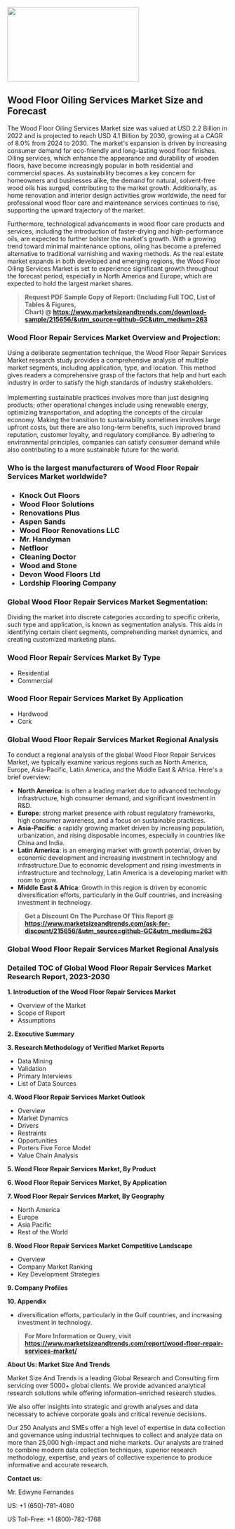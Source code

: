 <p><img class="alignnone size-medium wp-image-20088" src="https://ffe5etoiles.com/wp-content/uploads/2024/12/MST1-300x171.png" alt="" width="300" height="171" /></p><h2>Wood Floor Oiling Services Market Size and Forecast</h2><p>The Wood Floor Oiling Services Market size was valued at USD 2.2 Billion in 2022 and is projected to reach USD 4.1 Billion by 2030, growing at a CAGR of 8.0% from 2024 to 2030. The market's expansion is driven by increasing consumer demand for eco-friendly and long-lasting wood floor finishes. Oiling services, which enhance the appearance and durability of wooden floors, have become increasingly popular in both residential and commercial spaces. As sustainability becomes a key concern for homeowners and businesses alike, the demand for natural, solvent-free wood oils has surged, contributing to the market growth. Additionally, as home renovation and interior design activities grow worldwide, the need for professional wood floor care and maintenance services continues to rise, supporting the upward trajectory of the market.</p><p>Furthermore, technological advancements in wood floor care products and services, including the introduction of faster-drying and high-performance oils, are expected to further bolster the market's growth. With a growing trend toward minimal maintenance options, oiling has become a preferred alternative to traditional varnishing and waxing methods. As the real estate market expands in both developed and emerging regions, the Wood Floor Oiling Services Market is set to experience significant growth throughout the forecast period, especially in North America and Europe, which are expected to hold the largest market shares.</p></p><blockquote id="" class=""><strong>Request PDF Sample Copy of Report: (Including Full TOC, List of Tables &amp; Figures, Chart)&nbsp;@&nbsp;<strong><a href="https://www.marketsizeandtrends.com/download-sample/215656/&utm_source=github-GC&utm_medium=263" target="_blank">https://www.marketsizeandtrends.com/download-sample/215656/&utm_source=github-GC&utm_medium=263</a></strong></strong></blockquote><h3 id="" class="">Wood Floor Repair Services Market&nbsp;Overview and Projection:</h3><p id="" class="">Using a deliberate segmentation technique, the Wood Floor Repair Services Market research study provides a comprehensive analysis of multiple market segments, including application, type, and location. This method gives readers a comprehensive grasp of the factors that help and hurt each industry in order to satisfy the high standards of industry stakeholders. <br /> <br />Implementing sustainable practices involves more than just designing products; other operational changes include using renewable energy, optimizing transportation, and adopting the concepts of the circular economy. Making the transition to sustainability sometimes involves large upfront costs, but there are also long-term benefits, such improved brand reputation, customer loyalty, and regulatory compliance. By adhering to environmental principles, companies can satisfy consumer demand while also contributing to a more sustainable future for the world.</p><h3 id="" class="">Who is the largest manufacturers of&nbsp;Wood Floor Repair Services Market worldwide?</h3><h3 class=""><p><ul><li>Knock Out Floors </li><li> Wood Floor Solutions </li><li> Renovations Plus </li><li> Aspen Sands </li><li> Wood Floor Renovations LLC </li><li> Mr. Handyman </li><li> Netfloor </li><li> Cleaning Doctor </li><li> Wood and Stone </li><li> Devon Wood Floors Ltd </li><li> Lordship Flooring Company</li></ul></p></h3><h3 id="" class="">Global&nbsp;Wood Floor Repair Services Market Segmentation:</h3><p id="" class="">Dividing the market into discrete categories according to specific criteria, such type and application, is known as segmentation analysis. This aids in identifying certain client segments, comprehending market dynamics, and creating customized marketing plans.</p><h3 id="" class="">Wood Floor Repair Services Market&nbsp;By Type</h3><p><p><ul><li>Residential</li><li> Commercial</p></li></ul></p></p><h3 id="" class="">Wood Floor Repair Services Market&nbsp;By Application</h3><p class=""><p><ul><li>Hardwood</li><li> Cork</li></ul></p></p><h3 id="" class="">Global Wood Floor Repair Services Market Regional Analysis</h3><p id="" class="">To conduct a regional analysis of the global Wood Floor Repair Services Market, we typically examine various regions such as North America, Europe, Asia-Pacific, Latin America, and the Middle East &amp; Africa. Here's a brief overview:</p><ul><li><strong>North America</strong>: is often a leading market due to advanced technology infrastructure, high consumer demand, and significant investment in R&amp;D.</li><li><strong>Europe</strong>: strong market presence with robust regulatory frameworks, high consumer awareness, and a focus on sustainable practices.</li><li><strong>Asia-Pacific</strong>: a rapidly growing market driven by increasing population, urbanization, and rising disposable incomes, especially in countries like China and India.</li><li><strong>Latin America</strong>: is an emerging market with growth potential, driven by economic development and increasing investment in technology and infrastructure.Due to economic development and rising investments in infrastructure and technology, Latin America is a developing market with room to grow.</li><li><strong>Middle East &amp; Africa</strong>: Growth in this region is driven by economic diversification efforts, particularly in the Gulf countries, and increasing investment in technology.</li></ul><blockquote id="" class=""><strong>Get a Discount On The Purchase Of This Report @ <strong><a href="https://www.marketsizeandtrends.com/ask-for-discount/215656/&utm_source=github-GC&utm_medium=263" target="_blank">https://www.marketsizeandtrends.com/ask-for-discount/215656/&utm_source=github-GC&utm_medium=263</a></strong></strong></blockquote><h3 id="" class="">Global Wood Floor Repair Services Market Regional Analysis</h3><h3 id="" class="">Detailed TOC of Global Wood Floor Repair Services Market Research Report, 2023-2030</h3><p id="" class=""><strong>1. Introduction of the Wood Floor Repair Services Market</strong></p><ul><li>Overview of the Market</li><li>Scope of Report</li><li>Assumptions</li></ul><p id="" class=""><strong>2. Executive Summary</strong></p><p id="" class=""><strong>3. Research Methodology of Verified Market Reports</strong></p><ul><li>Data Mining</li><li>Validation</li><li>Primary Interviews</li><li>List of Data Sources</li></ul><p id="" class=""><strong>4. Wood Floor Repair Services Market Outlook</strong></p><ul><li>Overview</li><li>Market Dynamics</li><li>Drivers</li><li>Restraints</li><li>Opportunities</li><li>Porters Five Force Model</li><li>Value Chain Analysis</li></ul><p id="" class=""><strong>5. Wood Floor Repair Services Market, By Product</strong></p><p id="" class=""><strong>6. Wood Floor Repair Services Market, By Application</strong></p><p id="" class=""><strong>7. Wood Floor Repair Services Market, By Geography</strong></p><ul><li>North America</li><li>Europe</li><li>Asia Pacific</li><li>Rest of the World</li></ul><p id="" class=""><strong>8. Wood Floor Repair Services Market Competitive Landscape</strong></p><ul><li>Overview</li><li>Company Market Ranking</li><li>Key Development Strategies</li></ul><p id="" class=""><strong>9. Company Profiles</strong></p><p id="" class=""><strong>10. Appendix</strong></p><ul><li>diversification efforts, particularly in the Gulf countries, and increasing investment in technology.</li></ul><blockquote id="" class=""><strong>For More Information or Query, visit <strong><strong><a href="https://www.marketsizeandtrends.com/report/wood-floor-repair-services-market/" target="_blank">https://www.marketsizeandtrends.com/report/wood-floor-repair-services-market/</a></strong></strong></strong></blockquote><p id="" class=""><strong>About Us: Market Size And Trends</strong></p><p id="" class="">Market Size And Trends is a leading Global Research and Consulting firm servicing over 5000+ global clients. We provide advanced analytical research solutions while offering information-enriched research studies.</p><p id="" class="">We also offer insights into strategic and growth analyses and data necessary to achieve corporate goals and critical revenue decisions.</p><p id="" class="">Our 250 Analysts and SMEs offer a high level of expertise in data collection and governance using industrial techniques to collect and analyze data on more than 25,000 high-impact and niche markets. Our analysts are trained to combine modern data collection techniques, superior research methodology, expertise, and years of collective experience to produce informative and accurate research.</p><p id="" class=""><strong>Contact us:</strong></p><p id="" class="">Mr. Edwyne Fernandes</p><p id="" class="">US: +1 (650)-781-4080</p><p id="" class="">US Toll-Free: +1 (800)-782-1768</p>
